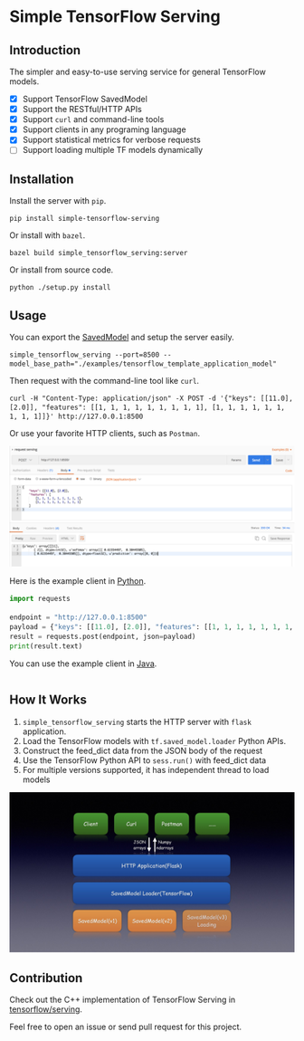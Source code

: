 # Simple TensorFlow Serving

## Introduction

The simpler and easy-to-use serving service for general TensorFlow models.

* [x] Support TensorFlow SavedModel
* [x] Support the RESTful/HTTP APIs
* [x] Support `curl` and command-line tools
* [x] Support clients in any programing language
* [x] Support statistical metrics for verbose requests
* [ ] Support loading multiple TF models dynamically

## Installation

Install the server with `pip`.

```shell
pip install simple-tensorflow-serving
```

Or install with `bazel`.

```shell
bazel build simple_tensorflow_serving:server
```

Or install from source code.

```shell
python ./setup.py install
```

## Usage

You can export the [SavedModel](https://www.tensorflow.org/programmers_guide/saved_model) and setup the server easily.

```shell
simple_tensorflow_serving --port=8500 --model_base_path="./examples/tensorflow_template_application_model"
```

Then request with the command-line tool like `curl`.

```shell
curl -H "Content-Type: application/json" -X POST -d '{"keys": [[11.0], [2.0]], "features": [[1, 1, 1, 1, 1, 1, 1, 1, 1], [1, 1, 1, 1, 1, 1, 1, 1, 1]]}' http://127.0.0.1:8500
```

Or use your favorite HTTP clients, such as `Postman`.

![](./images/simple_tensorflow_serving_client.png)

Here is the example client in [Python](./python_client/).

```python
import requests

endpoint = "http://127.0.0.1:8500"
payload = {"keys": [[11.0], [2.0]], "features": [[1, 1, 1, 1, 1, 1, 1, 1, 1], [1, 1, 1, 1, 1, 1, 1, 1, 1]]}
result = requests.post(endpoint, json=payload)
print(result.text)
```

You can use the example client in [Java](./java_client/).

```java

```


## How It Works

1. `simple_tensorflow_serving` starts the HTTP server with `flask` application.
2. Load the TensorFlow models with `tf.saved_model.loader` Python APIs.
3. Construct the feed_dict data from the JSON body of the request
4. Use the TensorFlow Python API to `sess.run()` with feed_dict data
5. For multiple versions supported, it has independent thread to load models

![](./images/architecture.jpeg)

## Contribution

Check out the C++ implementation of TensorFlow Serving in [tensorflow/serving](https://github.com/tensorflow/serving).

Feel free to open an issue or send pull request for this project.
